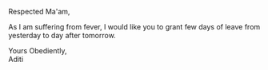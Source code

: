 Respected Ma'am,

As I am suffering from fever, I would like you to grant few days of leave from yesterday to day after tomorrow.

Yours Obediently,  
Aditi
